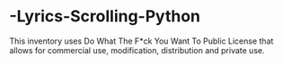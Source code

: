 # -Lyrics-Scrolling-Python
This inventory uses Do What The F*ck You Want To Public License that allows for commercial use, modification, distribution and private use.
